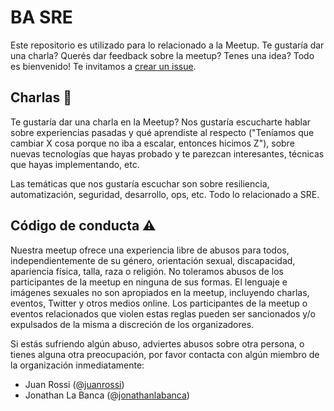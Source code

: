 # BA SRE

Este repositorio es utilizado para lo relacionado a la Meetup. Te gustaría dar una charla? Querés dar feedback sobre la meetup? Tenes una idea? Todo es bienvenido! Te invitamos a [crear un issue](https://github.com/ba-sre/meetup/issues/new).


## Charlas 📢

Te gustaría dar una charla en la Meetup? Nos gustaría escucharte hablar sobre experiencias pasadas y qué aprendiste al respecto ("Teníamos que cambiar X cosa porque no iba a escalar, entonces hicimos Z"), sobre nuevas tecnologías que hayas probado y te parezcan interesantes, técnicas que hayas implementando, etc.

Las temáticas que nos gustaría escuchar son sobre resiliencia, automatización, seguridad, desarrollo, ops, etc. Todo lo relacionado a SRE.

## Código de conducta ⚠️

Nuestra meetup ofrece una experiencia libre de abusos para todos, independientemente de su género, orientación sexual, discapacidad, apariencia física, talla, raza o religión. No toleramos abusos de los participantes de la meetup en ninguna de sus formas. El lenguaje e imágenes sexuales no son apropiados en la meetup, incluyendo charlas, eventos, Twitter y otros medios online. Los participantes de la meetup o eventos relacionados que violen estas reglas pueden ser sancionados y/o expulsados de la misma a discreción de los organizadores.

Si estás sufriendo algún abuso, adviertes abusos sobre otra persona, o tienes alguna otra preocupación, por favor contacta con algún miembro de la organización inmediatamente:

* Juan Rossi (@[juanrossi](https://github.com/juanrossi))
* Jonathan La Banca (@[jonathanlabanca](https://github.com/jonathanlabanca))
